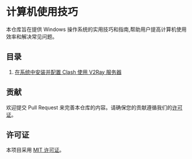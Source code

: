 # 计算机使用技巧

本仓库旨在提供 Windows 操作系统的实用技巧和指南,帮助用户提高计算机使用效率和解决常见问题。

## 目录

1. [在系统中安装并配置 Clash 使用 V2Ray 服务器](在系统中安装并配置%20Clash%20使用%20V2Ray%20服务器.md)

## 贡献

欢迎提交 Pull Request 来完善本仓库的内容。请确保您的贡献遵循我们的[许可证](LICENSE)。

## 许可证

本项目采用 [MIT 许可证](LICENSE)。
